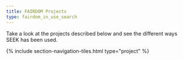 ```yaml
---
title: FAIRDOM Projects
type: fairdom_in_use_search
---
```


Take a look at the projects described below and see the different ways SEEK has been used.

{% include section-navigation-tiles.html type="project" %}

